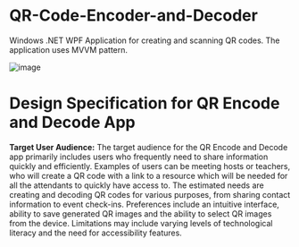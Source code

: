 # QR-Code-Encoder-and-Decoder
Windows .NET WPF Application for creating and scanning QR codes. The application uses MVVM pattern.

![image](https://github.com/u4zarus/QR-Code-Encoder-and-Decoder/assets/59415226/00aa8302-c6f7-42fe-b746-ba9d97843139)

# Design Specification for QR Encode and Decode App

**Target User Audience:**
The target audience for the QR Encode and Decode app primarily includes users who
frequently need to share information quickly and efficiently. Examples of users can be meeting
hosts or teachers, who will create a QR code with a link to a resource which will be needed for
all the attendants to quickly have access to. The estimated needs are creating and decoding QR
codes for various purposes, from sharing contact information to event check-ins. Preferences
include an intuitive interface, ability to save generated QR images and the ability to select QR
images from the device. Limitations may include varying levels of technological literacy and the
need for accessibility features.

